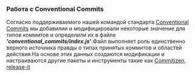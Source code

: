 ### Работа с Conventional Commits

Согласно поддерживаемого нашей командой стандарта [Conventional Commits](https://www.conventionalcommits.org/ru/v1.0.0/) мы добавилии и модифицировали некоторые значение для типов коммитов и определили их в файле *__'conventional_commits/index.js'__*.Файл выполняет роль единственно верного источника правды о типах принятых коммитов и областей действия.На основе этих данных создаются модификации и настраиваются другие пакеты и инструменты такие как [Commitizen](https://commitizen-tools.github.io/commitizen/), [release-it](https://github.com/release-it/release-it/tree/main)
